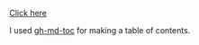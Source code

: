 [Click here](https://ms16183.github.io/Operating-System/)

I used [gh-md-toc](https://github.com/ekalinin/github-markdown-toc) for making a table of contents.
